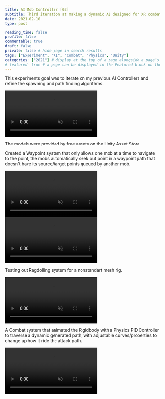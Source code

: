 ```yaml
---
title: AI Mob Controller [03]
subtitle: Third iteration at making a dynamic AI designed for XR combat
date: 2021-02-10
type: post

reading_time: false
profile: false
commentable: true
draft: false
private: false # hide page in search results
tags: ["Experiment", "AI", "Combat", "Physics", "Unity"]
categories: ["2021"] # display at the top of a page alongside a page’s metadata
# featured: true # a page can be displayed in the Featured block on the homepage. This is useful for sticky, announcement blog posts or selected publications etc.
---
```


<p>This experiments goal was to iterate on my previous AI Controllers and refine the spawning and path finding algorithms.</p>


<div class="video_thing">
    <video muted autoplay="" name="media" loop=""><source src="https://raw.githack.com/Denchyaknow/GitSite_Dencho/Develop/assets/media/projects/AIMobController03/XRLog_2021_696.webm" type="video/mp4"></video>
</div>

<!--more-->

<p>The models were provided by free assets on the Unity Asset Store.</p>

<p>Created a Waypoint system that only allows one mob at a time to navigate to the point, the mobs automatically seek out point in a waypoint path that doesn't have its source/target points queued by another mob.</p>

<div class="video_thing">
    <video muted autoplay="" name="media" loop=""><source src="https://raw.githack.com/Denchyaknow/GitSite_Dencho/Develop/assets/media/projects/AIMobController03/XRLog_2021_688.webm" type="video/mp4"></video>
</div>

<div class="video_thing">
    <video muted autoplay="" name="media" loop=""><source src="https://raw.githack.com/Denchyaknow/GitSite_Dencho/Develop/assets/media/projects/AIMobController03/XRLog_2021_709.webm" type="video/mp4"></video>
</div>

<p>Testing out Ragdolling system for a nonstandart mesh rig.</p>

<div class="video_thing">
    <video muted autoplay="" name="media" loop=""><source src="https://raw.githack.com/Denchyaknow/GitSite_Dencho/Develop/assets/media/projects/AIMobController03/XRLog_2021_725.webm" type="video/mp4"></video>
</div>

<p>A Combat system that animated the Rigidbody with a Physics PID Controller to traverse a dynamic generated path, with adjustable curves/properties to change up how it ride the attack path.</p>

<div class="video_thing">
    <video muted autoplay="" name="media" loop=""><source src="https://raw.githack.com/Denchyaknow/GitSite_Dencho/Develop/assets/media/projects/AIMobController03/XRLog_2021_696.webm" type="video/mp4"></video>
</div>
